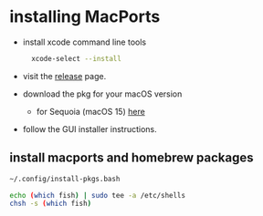 # installing MacPorts

- install xcode command line tools

  ```bash
    xcode-select --install
  ```

- visit the [release](https://github.com/macports/macports-base/releases/) page.
- download the pkg for your macOS version
  - for Sequoia (macOS 15) [here](https://github.com/macports/macports-base/releases/download/v2.10.5/MacPorts-2.10.5-15-Sequoia.pkg)
- follow the GUI installer instructions.

## install macports and homebrew packages

```bash
~/.config/install-pkgs.bash
```

```bash
echo (which fish) | sudo tee -a /etc/shells
chsh -s (which fish)
```

<!-- # installing nix -->
<!---->
<!-- ```bash -->
<!-- curl \ -->
<!--   --proto '=https' \ -->
<!--   --tlsv1.2 \ -->
<!--   -sSf \ -->
<!--   -L https://install.determinate.systems/nix \ -->
<!--   | sh -s -- install --determinate -->
<!---->
<!-- ``` -->
<!---->
<!-- ## installing nix-darwin -->
<!---->
<!-- ```bash -->
<!-- sudo mv /etc/nix/nix.conf /etc/nix/nix.conf.before-nix-darwin -->
<!-- sudo mv /etc/bashrc /etc/bashrc.before-nix-darwin -->
<!-- sudo mv /etc/zshrc /etc/zshrc.before-nix-darwin -->
<!---->
<!-- nix --extra-experimental-features nix-command \ -->
<!--   --extra-experimental-features flakes \ -->
<!--   run nix-darwin -- switch --flake ~/.config/nix -->
<!-- ``` -->
<!---->
<!-- ## #NOTE -->
<!---->
<!-- on reboot the nix-store might lose its password, since its encrypted -->
<!-- go to the keychain and look for disk3 and recover the password from there. -->
<!-- And when saving it check the box to store in the keychain -->
